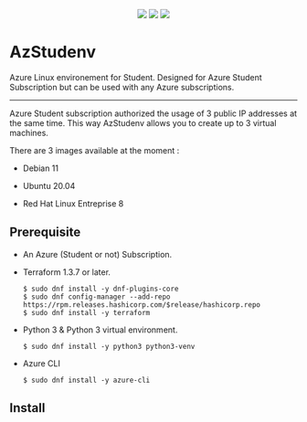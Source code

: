 <p align="center">
    <img src="https://img.shields.io/badge/microsoft%20azure-0089D6?style=for-the-badge&logo=microsoft-azure&logoColor=white"/>
    <img src="https://img.shields.io/badge/Terraform-7B42BC?style=for-the-badge&logo=terraform&logoColor=white"/>
    <img src="https://img.shields.io/badge/Python-FFD43B?style=for-the-badge&logo=python&logoColor=blue"/>
</p>


# AzStudenv

Azure Linux environement for Student. Designed for Azure Student Subscription but can be used with any Azure subscriptions.

---

Azure Student subscription authorized the usage of 3 public IP addresses at the same time. This way AzStudenv allows you to create up to 3 virtual machines. 

There are 3 images available at the moment :

- Debian 11

- Ubuntu 20.04

- Red Hat Linux Entreprise 8



## Prerequisite

- An Azure (Student or not) Subscription. 

- Terraform 1.3.7 or later.
    ```shell
    $ sudo dnf install -y dnf-plugins-core
    $ sudo dnf config-manager --add-repo https://rpm.releases.hashicorp.com/$release/hashicorp.repo
    $ sudo dnf install -y terraform
    ```

- Python 3 & Python 3 virtual environment.
    ```shell
    $ sudo dnf install -y python3 python3-venv
    ```

- Azure CLI
    ```shell
    $ sudo dnf install -y azure-cli
    ```


## Install


